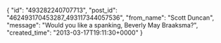  {
   "id": "493282240707713",
   "post_id": "462493170453287_493117344057536",
   "from_name": "Scott Duncan",
   "message": "Would you like a spanking, Beverly May Braaksma?",
   "created_time": "2013-03-17T19:11:30+0000"
 }
